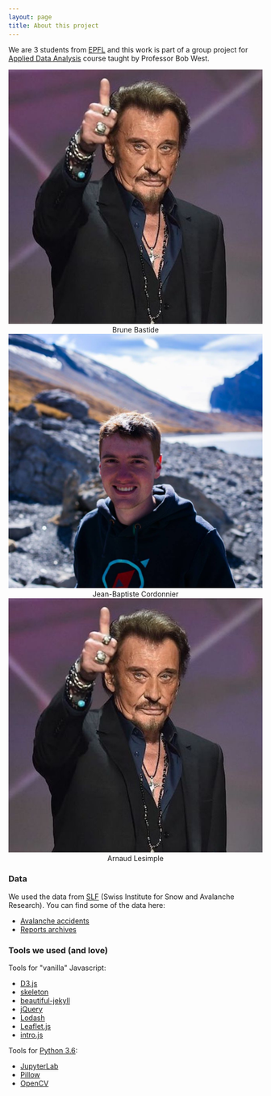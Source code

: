 ```yaml
---
layout: page
title: About this project
---
```


We are 3 students from [EPFL](https://www.epfl.ch) and this work is part of a group project for [Applied Data Analysis](https://dlab.epfl.ch/teaching/fall2017/cs401/) course taught by Professor Bob West.

<div class="container-fluid"> <!-- If Needed Left and Right Padding in 'md' and 'lg' screen means use container class -->
    <div class="row">
        <div class="col-xs-4 col-sm-4 col-md-4 col-lg-4">
          <img src="../img/us/johnny.jpg" alt="Arnaud" class="img-circle us-img"/>
          <div align="center">Brune Bastide</div>
        </div>
        <div class="col-xs-4 col-sm-4 col-md-4 col-lg-4">
          <img src="../img/us/jb.jpg" alt="Jean-Baptiste" class="img-circle us-img"/>
          <div align="center">Jean-Baptiste Cordonnier</div>
        </div>
        <div class="col-xs-4 col-sm-4 col-md-4 col-lg-4">
          <img src="../img/us/johnny.jpg" alt="Arnaud" class="img-circle us-img"/>
          <div align="center">Arnaud Lesimple</div>
        </div>
    </div>
</div>

### Data

We used the data from [SLF](https://www.slf.ch/de.html) (Swiss Institute for Snow and Avalanche Research). You can find some of the data here:

- [Avalanche accidents](https://www.slf.ch/en/avalanches/destructive-avalanches-and-avalanche-accidents/avalanche-accidents-of-the-past-20-years.html)
- [Reports archives](https://www.slf.ch/en/avalanche-bulletin-and-snow-situation/archive.html)

### Tools we used (and love)

Tools for "vanilla" Javascript:

- [D3.js](https://d3js.org/)
- [skeleton](http://getskeleton.com/)
- [beautiful-jekyll](https://github.com/daattali/beautiful-jekyll)
- [jQuery](https://jquery.com/)
- [Lodash](https://lodash.com/)
- [Leaflet.js](http://leafletjs.com/)
- [intro.js](https://introjs.com/)

Tools for [Python 3.6](https://www.python.org/):

- [JupyterLab](https://github.com/jupyterlab/jupyterlab)
- [Pillow](https://pillow.readthedocs.io/en/4.3.x/)
- [OpenCV](https://pypi.python.org/pypi/opencv-python)